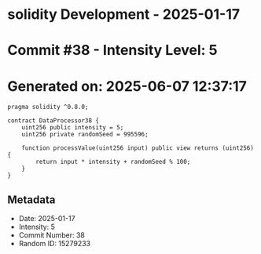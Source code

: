 ﻿# solidity Development - 2025-01-17
# Commit #38 - Intensity Level: 5
# Generated on: 2025-06-07 12:37:17
```solidity
pragma solidity ^0.8.0;

contract DataProcessor38 {
    uint256 public intensity = 5;
    uint256 private randomSeed = 995596;

    function processValue(uint256 input) public view returns (uint256) {
        return input * intensity + randomSeed % 100;
    }
}
```
## Metadata
- Date: 2025-01-17
- Intensity: 5
- Commit Number: 38
- Random ID: 15279233
